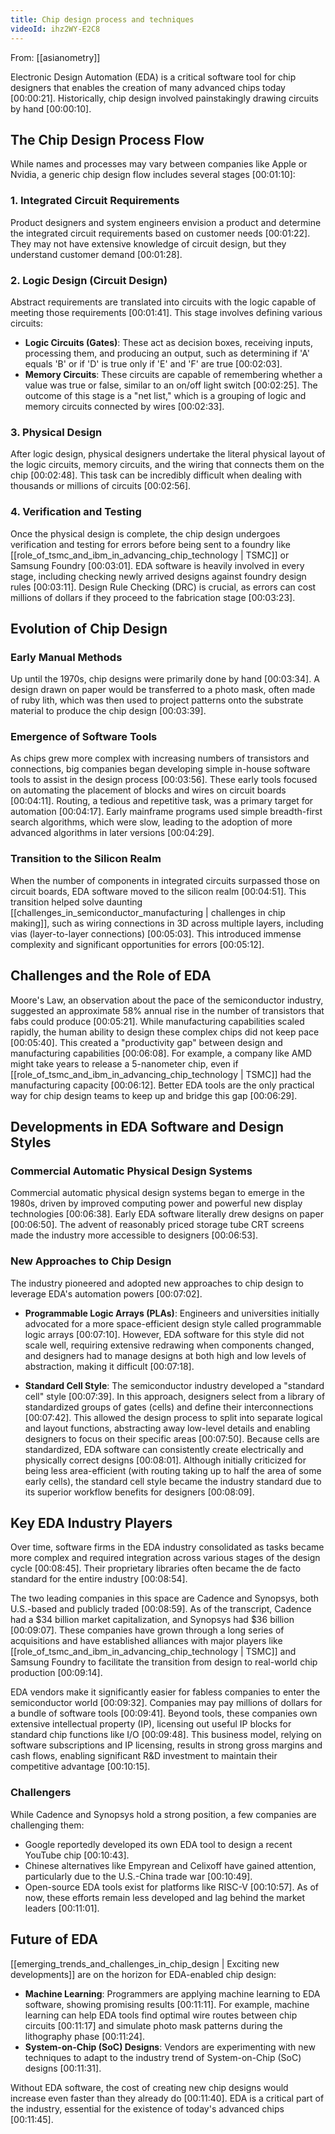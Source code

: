 ```yaml
---
title: Chip design process and techniques
videoId: ihz2WY-E2C8
---
```


From: [[asianometry]] <br/> 

Electronic Design Automation (EDA) is a critical software tool for chip designers that enables the creation of many advanced chips today <a class="yt-timestamp" data-t="00:00:21">[00:00:21]</a>. Historically, chip design involved painstakingly drawing circuits by hand <a class="yt-timestamp" data-t="00:00:10">[00:00:10]</a>.

## The Chip Design Process Flow

While names and processes may vary between companies like Apple or Nvidia, a generic chip design flow includes several stages <a class="yt-timestamp" data-t="00:01:10">[00:01:10]</a>:

### 1. Integrated Circuit Requirements
Product designers and system engineers envision a product and determine the integrated circuit requirements based on customer needs <a class="yt-timestamp" data-t="00:01:22">[00:01:22]</a>. They may not have extensive knowledge of circuit design, but they understand customer demand <a class="yt-timestamp" data-t="00:01:28">[00:01:28]</a>.

### 2. Logic Design (Circuit Design)
Abstract requirements are translated into circuits with the logic capable of meeting those requirements <a class="yt-timestamp" data-t="00:01:41">[00:01:41]</a>. This stage involves defining various circuits:
*   **Logic Circuits (Gates)**: These act as decision boxes, receiving inputs, processing them, and producing an output, such as determining if 'A' equals 'B' or if 'D' is true only if 'E' and 'F' are true <a class="yt-timestamp" data-t="00:02:03">[00:02:03]</a>.
*   **Memory Circuits**: These circuits are capable of remembering whether a value was true or false, similar to an on/off light switch <a class="yt-timestamp" data-t="00:02:25">[00:02:25]</a>.
The outcome of this stage is a "net list," which is a grouping of logic and memory circuits connected by wires <a class="yt-timestamp" data-t="00:02:33">[00:02:33]</a>.

### 3. Physical Design
After logic design, physical designers undertake the literal physical layout of the logic circuits, memory circuits, and the wiring that connects them on the chip <a class="yt-timestamp" data-t="00:02:48">[00:02:48]</a>. This task can be incredibly difficult when dealing with thousands or millions of circuits <a class="yt-timestamp" data-t="00:02:56">[00:02:56]</a>.

### 4. Verification and Testing
Once the physical design is complete, the chip design undergoes verification and testing for errors before being sent to a foundry like [[role_of_tsmc_and_ibm_in_advancing_chip_technology | TSMC]] or Samsung Foundry <a class="yt-timestamp" data-t="00:03:01">[00:03:01]</a>. EDA software is heavily involved in every stage, including checking newly arrived designs against foundry design rules <a class="yt-timestamp" data-t="00:03:11">[00:03:11]</a>. Design Rule Checking (DRC) is crucial, as errors can cost millions of dollars if they proceed to the fabrication stage <a class="yt-timestamp" data-t="00:03:23">[00:03:23]</a>.

## Evolution of Chip Design

### Early Manual Methods
Up until the 1970s, chip designs were primarily done by hand <a class="yt-timestamp" data-t="00:03:34">[00:03:34]</a>. A design drawn on paper would be transferred to a photo mask, often made of ruby lith, which was then used to project patterns onto the substrate material to produce the chip design <a class="yt-timestamp" data-t="00:03:39">[00:03:39]</a>.

### Emergence of Software Tools
As chips grew more complex with increasing numbers of transistors and connections, big companies began developing simple in-house software tools to assist in the design process <a class="yt-timestamp" data-t="00:03:56">[00:03:56]</a>. These early tools focused on automating the placement of blocks and wires on circuit boards <a class="yt-timestamp" data-t="00:04:11">[00:04:11]</a>. Routing, a tedious and repetitive task, was a primary target for automation <a class="yt-timestamp" data-t="00:04:17">[00:04:17]</a>. Early mainframe programs used simple breadth-first search algorithms, which were slow, leading to the adoption of more advanced algorithms in later versions <a class="yt-timestamp" data-t="00:04:29">[00:04:29]</a>.

### Transition to the Silicon Realm
When the number of components in integrated circuits surpassed those on circuit boards, EDA software moved to the silicon realm <a class="yt-timestamp" data-t="00:04:51">[00:04:51]</a>. This transition helped solve daunting [[challenges_in_semiconductor_manufacturing | challenges in chip making]], such as wiring connections in 3D across multiple layers, including vias (layer-to-layer connections) <a class="yt-timestamp" data-t="00:05:03">[00:05:03]</a>. This introduced immense complexity and significant opportunities for errors <a class="yt-timestamp" data-t="00:05:12">[00:05:12]</a>.

## Challenges and the Role of EDA

Moore's Law, an observation about the pace of the semiconductor industry, suggested an approximate 58% annual rise in the number of transistors that fabs could produce <a class="yt-timestamp" data-t="00:05:21">[00:05:21]</a>. While manufacturing capabilities scaled rapidly, the human ability to design these complex chips did not keep pace <a class="yt-timestamp" data-t="00:05:40">[00:05:40]</a>. This created a "productivity gap" between design and manufacturing capabilities <a class="yt-timestamp" data-t="00:06:08">[00:06:08]</a>. For example, a company like AMD might take years to release a 5-nanometer chip, even if [[role_of_tsmc_and_ibm_in_advancing_chip_technology | TSMC]] had the manufacturing capacity <a class="yt-timestamp" data-t="00:06:12">[00:06:12]</a>. Better EDA tools are the only practical way for chip design teams to keep up and bridge this gap <a class="yt-timestamp" data-t="00:06:29">[00:06:29]</a>.

## Developments in EDA Software and Design Styles

### Commercial Automatic Physical Design Systems
Commercial automatic physical design systems began to emerge in the 1980s, driven by improved computing power and powerful new display technologies <a class="yt-timestamp" data-t="00:06:38">[00:06:38]</a>. Early EDA software literally drew designs on paper <a class="yt-timestamp" data-t="00:06:50">[00:06:50]</a>. The advent of reasonably priced storage tube CRT screens made the industry more accessible to designers <a class="yt-timestamp" data-t="00:06:53">[00:06:53]</a>.

### New Approaches to Chip Design
The industry pioneered and adopted new approaches to chip design to leverage EDA's automation powers <a class="yt-timestamp" data-t="00:07:02">[00:07:02]</a>.

*   **Programmable Logic Arrays (PLAs)**: Engineers and universities initially advocated for a more space-efficient design style called programmable logic arrays <a class="yt-timestamp" data-t="00:07:10">[00:07:10]</a>. However, EDA software for this style did not scale well, requiring extensive redrawing when components changed, and designers had to manage designs at both high and low levels of abstraction, making it difficult <a class="yt-timestamp" data-t="00:07:18">[00:07:18]</a>.

*   **Standard Cell Style**: The semiconductor industry developed a "standard cell" style <a class="yt-timestamp" data-t="00:07:39">[00:07:39]</a>. In this approach, designers select from a library of standardized groups of gates (cells) and define their interconnections <a class="yt-timestamp" data-t="00:07:42">[00:07:42]</a>. This allowed the design process to split into separate logical and layout functions, abstracting away low-level details and enabling designers to focus on their specific areas <a class="yt-timestamp" data-t="00:07:50">[00:07:50]</a>. Because cells are standardized, EDA software can consistently create electrically and physically correct designs <a class="yt-timestamp" data-t="00:08:01">[00:08:01]</a>. Although initially criticized for being less area-efficient (with routing taking up to half the area of some early cells), the standard cell style became the industry standard due to its superior workflow benefits for designers <a class="yt-timestamp" data-t="00:08:09">[00:08:09]</a>.

## Key EDA Industry Players

Over time, software firms in the EDA industry consolidated as tasks became more complex and required integration across various stages of the design cycle <a class="yt-timestamp" data-t="00:08:45">[00:08:45]</a>. Their proprietary libraries often became the de facto standard for the entire industry <a class="yt-timestamp" data-t="00:08:54">[00:08:54]</a>.

The two leading companies in this space are Cadence and Synopsys, both U.S.-based and publicly traded <a class="yt-timestamp" data-t="00:08:59">[00:08:59]</a>. As of the transcript, Cadence had a $34 billion market capitalization, and Synopsys had $36 billion <a class="yt-timestamp" data-t="00:09:07">[00:09:07]</a>. These companies have grown through a long series of acquisitions and have established alliances with major players like [[role_of_tsmc_and_ibm_in_advancing_chip_technology | TSMC]] and Samsung Foundry to facilitate the transition from design to real-world chip production <a class="yt-timestamp" data-t="00:09:14">[00:09:14]</a>.

EDA vendors make it significantly easier for fabless companies to enter the semiconductor world <a class="yt-timestamp" data-t="00:09:32">[00:09:32]</a>. Companies may pay millions of dollars for a bundle of software tools <a class="yt-timestamp" data-t="00:09:41">[00:09:41]</a>. Beyond tools, these companies own extensive intellectual property (IP), licensing out useful IP blocks for standard chip functions like I/O <a class="yt-timestamp" data-t="00:09:48">[00:09:48]</a>. This business model, relying on software subscriptions and IP licensing, results in strong gross margins and cash flows, enabling significant R&D investment to maintain their competitive advantage <a class="yt-timestamp" data-t="00:10:15">[00:10:15]</a>.

### Challengers
While Cadence and Synopsys hold a strong position, a few companies are challenging them:
*   Google reportedly developed its own EDA tool to design a recent YouTube chip <a class="yt-timestamp" data-t="00:10:43">[00:10:43]</a>.
*   Chinese alternatives like Empyrean and Celixoff have gained attention, particularly due to the U.S.-China trade war <a class="yt-timestamp" data-t="00:10:49">[00:10:49]</a>.
*   Open-source EDA tools exist for platforms like RISC-V <a class="yt-timestamp" data-t="00:10:57">[00:10:57]</a>.
As of now, these efforts remain less developed and lag behind the market leaders <a class="yt-timestamp" data-t="00:11:01">[00:11:01]</a>.

## Future of EDA

[[emerging_trends_and_challenges_in_chip_design | Exciting new developments]] are on the horizon for EDA-enabled chip design:
*   **Machine Learning**: Programmers are applying machine learning to EDA software, showing promising results <a class="yt-timestamp" data-t="00:11:11">[00:11:11]</a>. For example, machine learning can help EDA tools find optimal wire routes between chip circuits <a class="yt-timestamp" data-t="00:11:17">[00:11:17]</a> and simulate photo mask patterns during the lithography phase <a class="yt-timestamp" data-t="00:11:24">[00:11:24]</a>.
*   **System-on-Chip (SoC) Designs**: Vendors are experimenting with new techniques to adapt to the industry trend of System-on-Chip (SoC) designs <a class="yt-timestamp" data-t="00:11:31">[00:11:31]</a>.

Without EDA software, the cost of creating new chip designs would increase even faster than they already do <a class="yt-timestamp" data-t="00:11:40">[00:11:40]</a>. EDA is a critical part of the industry, essential for the existence of today's advanced chips <a class="yt-timestamp" data-t="00:11:45">[00:11:45]</a>.
